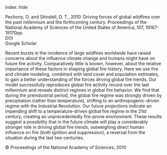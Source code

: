 index: hide

<div class="Citation">

  <div class="Citation-body">
    <div class="Citation-text">Pechony, O. and Shindell, D. T., 2010: Driving forces of global wildfires over the past millennium and the forthcoming century. <span class="Article-journal">Proceedings of the National Academy of Sciences of the United States of America, </span><span class="Article-volume">107, </span>19167-19170pp.</div>
    <div class="Citation-links">
      <div class="CitationLink" data-href="https://doi.org/10.1073/pnas.1003669107">
        <div class="CitationLink-icon CitationLink-Doi"></div>
        <div class="CitationLink-text">DOI</div>
      </div>
      <div class="CitationLink" data-href="https://scholar.google.com/scholar?q=10.1073/pnas.1003669107">
        <div class="CitationLink-icon CitationLink-Scholar"></div>
        <div class="CitationLink-text">Google Scholar</div>
      </div>
    </div>
  </div>
</div>

Recent bursts in the incidence of large wildfires worldwide have raised concerns about the influence climate change and humans might have on future fire activity. Comparatively little is known, however, about the relative importance of these factors in shaping global fire history. Here we use fire and climate modeling, combined with land cover and population estimates, to gain a better understanding of the forces driving global fire trends. Our model successfully reproduces global fire activity record over the last millennium and reveals distinct regimes in global fire behavior. We find that during the preindustrial period, the global fire regime was strongly driven by precipitation (rather than temperature), shifting to an anthropogenic-driven regime with the Industrial Revolution. Our future projections indicate an impending shift to a temperature-driven global fire regime in the 21st century, creating an unprecedentedly fire-prone environment. These results suggest a possibility that in the future climate will play a considerably stronger role in driving global fire trends, outweighing direct human influence on fire (both ignition and suppression), a reversal from the situation during the last two centuries.

<div class="Citation-copy">
&copy; Proceedings of the National Academy of Sciences, 2010
</div>
